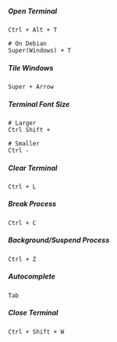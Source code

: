 ##### Open Terminal
```
Ctrl + Alt + T

# On Debian
Super(Windows) + T
```

##### Tile Windows
```
Super + Arrow
```

##### Terminal Font Size
```
# Larger
Ctrl Shift +

# Smaller
Ctrl -
```

##### Clear Terminal
```
Ctrl + L
```

##### Break Process
```
Ctrl + C
```

##### Background/Suspend Process
```
Ctrl + Z
```

##### Autocomplete
```
Tab
```

##### Close Terminal
```
Ctrl + Shift + W
```
